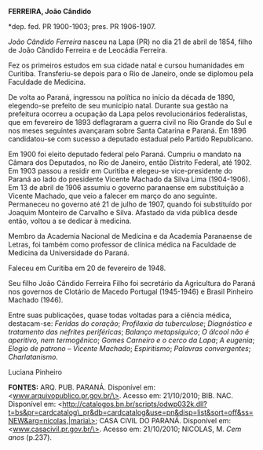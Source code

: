 **FERREIRA, João Cândido**

\*dep. fed. PR 1900-1903; pres. PR 1906-1907.

*João Cândido Ferreira* nasceu na Lapa (PR) no dia 21 de abril de 1854,
filho de João Cândido Ferreira e de Leocádia Ferreira.

Fez os primeiros estudos em sua cidade natal e cursou humanidades em
Curitiba. Transferiu-se depois para o Rio de Janeiro, onde se diplomou
pela Faculdade de Medicina.

De volta ao Paraná, ingressou na política no início da década de 1890,
elegendo-se prefeito de seu município natal. Durante sua gestão na
prefeitura ocorreu a ocupação da Lapa pelos revolucionários
federalistas, que em fevereiro de 1893 deflagraram a guerra civil no Rio
Grande do Sul e nos meses seguintes avançaram sobre Santa Catarina e
Paraná. Em 1896 candidatou-se com sucesso a deputado estadual pelo
Partido Republicano.

Em 1900 foi eleito deputado federal pelo Paraná. Cumpriu o mandato na
Câmara dos Deputados, no Rio de Janeiro, então Distrito Federal, até
1902. Em 1903 passou a residir em Curitiba e elegeu-se vice-presidente
do Paraná ao lado do presidente Vicente Machado da Silva Lima
(1904-1906). Em 13 de abril de 1906 assumiu o governo paranaense em
substituição a Vicente Machado, que veio a falecer em março do ano
seguinte. Permaneceu no governo até 21 de julho de 1907, quando foi
substituído por Joaquim Monteiro de Carvalho e Silva. Afastado da vida
pública desde então, voltou a se dedicar à medicina.

Membro da Academia Nacional de Medicina e da Academia Paranaense de
Letras, foi também como professor de clínica médica na Faculdade de
Medicina da Universidade do Paraná.

Faleceu em Curitiba em 20 de fevereiro de 1948.

Seu filho João Cândido Ferreira Filho foi secretário da Agricultura do
Paraná nos governos de Clotário de Macedo Portugal (1945-1946) e Brasil
Pinheiro Machado (1946).

Entre suas publicações, quase todas voltadas para a ciência médica,
destacam-se: *Feridas do coração*; *Profilaxia da tuberculose*;
*Diagnóstico e tratamento das nefrites periféricas*; *Balanço
metapsíquico*; *O álcool não é aperitivo, nem termogênico*; *Gomes
Carneiro e o cerco da Lapa*; *A eugenia*; *Elogio de patrono – Vicente
Machado*; *Espiritismo*; *Palavras convergentes*; *Charlatanismo.*

Luciana Pinheiro

**FONTES:** ARQ. PUB. PARANÁ. Disponível em:
\<www.arquivopublico.pr.gov.br/\>. Acesso em: 21/10/2010; BIB. NAC.
Disponível em:
\<http://catalogos.bn.br/scripts/odwp032k.dll?t=bs&pr=cardcatalog\_pr&db=cardcatalog&use=pn&disp=list&sort=off&ss=NEW&arg=nicolas,|maria\>;
CASA CIVIL DO PARANÁ. Disponível em: \<www.casacivil.pr.gov.br/\>.
Acesso em: 21/10/2010; NICOLAS, M. *Cem anos* (p.237).
